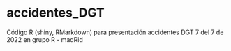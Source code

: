 # accidentes_DGT

Código R (shiny, RMarkdown) para presentación accidentes DGT 7 del 7 de 2022 en grupo R - madRid
